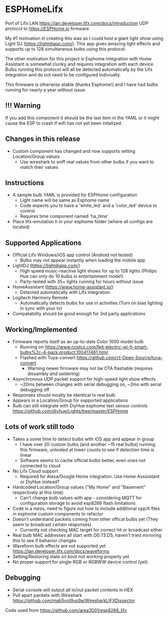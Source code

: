 # ESPHomeLifx

Port of Lifx LAN <https://lan.developer.lifx.com/docs/introduction> UDP protocol to <https://ESPHome.io> firmware.  

My #1 motivation in creating this was so I could host a giant light show using Light DJ (<https://lightdjapp.com/>).  This app gives amazing light effects and supports up to 128 simultaneous bulbs using this protocol.  

The other motivation for this project is Esphome integration with Home Assistant is somewhat clunky and requires integration with each device.  Bulbs running this protocol will all be detected automatically by the Lifx integration and do not need to be configured indiviually.

This firmware is otherwise stable (thanks Esphome!) and I have had bulbs running for nearly a year without issue.

## !!! Warning

If you add this component it should be the last item in the YAML or it might cause the ESP to crash if wifi has not yet been initalized.

## Changes in this release

- Custom component has changed and now supports setting Location/Group values
  - Use wireshark to sniff real values from other bulbs if you want to match their values

## Instructions

- A sample bulb YAML is provided for ESPHome configuration
  - Light name will be same as Esphome name
  - Code expects you to have a 'white_led' and a 'color_led' device to control
  - Requires time component named 'ha_time'
- Place lifx-emulation.h in your esphome folder (where all configs are located)

## Supported Applications

- Official Lifx Windows/iOS app control (Android not tested)
  - Bulbs may not appear instantly when loading the mobile app
- LightDJ (<https://lightdjapp.com/>)
  - High speed music-reactive light shows for up to 128 lights (Philips Hue can only do 10 bulbs in entertainment mode!)
  - Party-tested with 35+ lights running for hours without issue
- HomeAssistant (<https://www.home-assistant.io/>)
  - Detected automatically with Lifx integration
- Logitech Harmony Remote
  - Automatically detects bulbs for use in activities (Turn on bias lighting in sync with your tv)
- Compatability should be good enough for 3rd party applications

## Working/Implemented

- Firmware reports itself as an up-to-date Color 1000 model bulb
  - Running on <https://www.costco.com/feit-electric-wi-fi-smart-bulbs%2c-4-pack.product.100417461.html>
  - Flashed with Tuya-convert <https://github.com/ct-Open-Source/tuya-convert>
    - Warning newer firmware may not be OTA flashable (requires dissambly and soldering)
- Asynchronous UDP packet support for high-speed light show effects
  - ~20ms between changes with serial debugging on, ~2ms with serial debugging off
- Responses should mostly be identical to real bulb
- Appears in a Location/Group for supported applications
- Bulb can still integrate with DiyHue esphome text sensor controls <https://github.com/diyhue/Lights/tree/master/ESPHome>

## Lots of work still todo

- Takes a some time to detect bulbs with iOS app and appear in group
  - I have over 20 custom bulbs (and another ~15 real bulbs) running this firmware, untested at lower counts to see if detection time is linear
  - Software seems to cache official bulbs better, even ones not connected to cloud
- No Lifx Cloud support
  - Required for Alexa/Google Home integration.  Use Home Assisistant or DiyHue instead?  
- Hardcoded Location/Group values ("My Home" and "Basement" respectively at this time)
  - Can't change bulb values with app - considering MQTT for configuration storage to avoid esp8266 flash limitations
- Code is a mess, need to figure out how to include additional cpp/h files in esphome custom components to refactor
- Doesn't understand packets coming from other offical bulbs yet (They seem to broadcast certain responses)
  - Currently not checking MAC target for correct hit or broadcast either
- Real bulb MAC addresses all start with D0:73:D5, haven't tried mirroring this to see if behavior changes
- Waveform bulb effects are not supported yet <https://lan.developer.lifx.com/docs/waveforms>
- Setting/Restoring state on boot not working properly yet
- No proper support for single RGB or RGBWW device control (yet)

## Debugging

- Serial console will output all in/out packet contents in HEX
- Pull apart packets with Wireshark <https://github.com/mab5vot9us9a/WiresharkLIFXDissector>

Code used from <https://github.com/area3001/esp8266_lifx>
